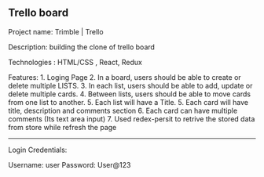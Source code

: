 ## Trello board

Project name: Trimble | Trello

Description: building the clone of trello board

Technologies : HTML/CSS , React, Redux

Features: 1. Loging Page 2. In a board, users should be able to create or delete multiple LISTS. 3. In each list, users should be able to add, update or delete multiple cards. 4. Between lists, users should be able to move cards from one list to another. 5. Each list will have a Title. 5. Each card will have title, description and comments section 6. Each card can have multiple comments (Its text area input) 7. Used redex-persit to retrive the stored data from store while refresh the page

---

Login Credentials:

Username: user
Password: User@123
